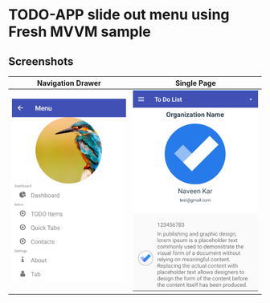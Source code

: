 # TODO-APP slide out menu using Fresh MVVM sample

## Screenshots 
| Navigation Drawer | Single Page |
| --- | --- |
| ![Slider Menu](Screenshots/Capture-1.PNG?raw=true "Slider menu") | ![Slider Menu](Screenshots/Capture-3.PNG?raw=true) |
